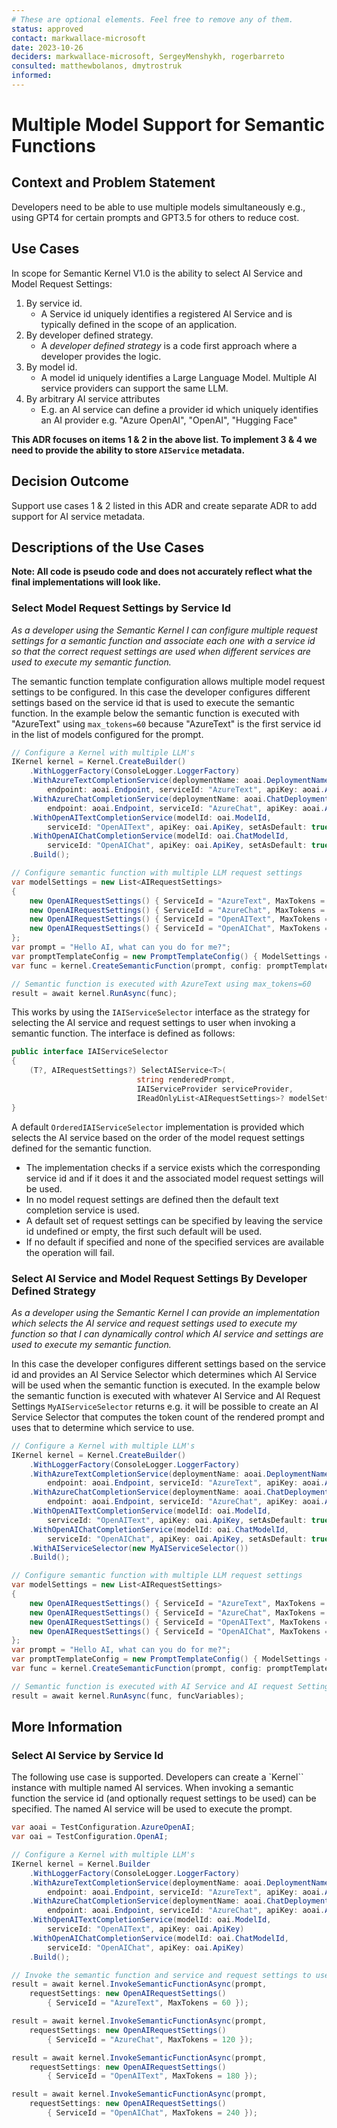 ```yaml
---
# These are optional elements. Feel free to remove any of them.
status: approved
contact: markwallace-microsoft
date: 2023-10-26
deciders: markwallace-microsoft, SergeyMenshykh, rogerbarreto
consulted: matthewbolanos, dmytrostruk
informed:
---
```


# Multiple Model Support for Semantic Functions

## Context and Problem Statement

Developers need to be able to use multiple models simultaneously e.g., using GPT4 for certain prompts and GPT3.5 for others to reduce cost.

## Use Cases

In scope for Semantic Kernel V1.0 is the ability to select AI Service and Model Request Settings:

1. By service id.
   - A Service id uniquely identifies a registered AI Service and is typically defined in the scope of an application.
1. By developer defined strategy.
   - A _developer defined strategy_ is a code first approach where a developer provides the logic.
1. By model id.
   - A model id uniquely identifies a Large Language Model. Multiple AI service providers can support the same LLM.
1. By arbitrary AI service attributes
   - E.g. an AI service can define a provider id which uniquely identifies an AI provider e.g. "Azure OpenAI", "OpenAI", "Hugging Face"

**This ADR focuses on items 1 & 2 in the above list. To implement 3 & 4 we need to provide the ability to store `AIService` metadata.**

## Decision Outcome

Support use cases 1 & 2 listed in this ADR and create separate ADR to add support for AI service metadata.

## Descriptions of the Use Cases

**Note: All code is pseudo code and does not accurately reflect what the final implementations will look like.**

### Select Model Request Settings by Service Id

_As a developer using the Semantic Kernel I can configure multiple request settings for a semantic function and associate each one with a service id so that the correct request settings are used when different services are used to execute my semantic function._

The semantic function template configuration allows multiple model request settings to be configured. In this case the developer configures different settings based on the service id that is used to execute the semantic function.
In the example below the semantic function is executed with "AzureText" using `max_tokens=60` because "AzureText" is the first service id in the list of models configured for the prompt.

```csharp
// Configure a Kernel with multiple LLM's
IKernel kernel = Kernel.CreateBuilder()
    .WithLoggerFactory(ConsoleLogger.LoggerFactory)
    .WithAzureTextCompletionService(deploymentName: aoai.DeploymentName,
        endpoint: aoai.Endpoint, serviceId: "AzureText", apiKey: aoai.ApiKey)
    .WithAzureChatCompletionService(deploymentName: aoai.ChatDeploymentName,
        endpoint: aoai.Endpoint, serviceId: "AzureChat", apiKey: aoai.ApiKey)
    .WithOpenAITextCompletionService(modelId: oai.ModelId,
        serviceId: "OpenAIText", apiKey: oai.ApiKey, setAsDefault: true)
    .WithOpenAIChatCompletionService(modelId: oai.ChatModelId,
        serviceId: "OpenAIChat", apiKey: oai.ApiKey, setAsDefault: true)
    .Build();

// Configure semantic function with multiple LLM request settings
var modelSettings = new List<AIRequestSettings>
{
    new OpenAIRequestSettings() { ServiceId = "AzureText", MaxTokens = 60 },
    new OpenAIRequestSettings() { ServiceId = "AzureChat", MaxTokens = 120 },
    new OpenAIRequestSettings() { ServiceId = "OpenAIText", MaxTokens = 180 },
    new OpenAIRequestSettings() { ServiceId = "OpenAIChat", MaxTokens = 240 }
};
var prompt = "Hello AI, what can you do for me?";
var promptTemplateConfig = new PromptTemplateConfig() { ModelSettings = modelSettings };
var func = kernel.CreateSemanticFunction(prompt, config: promptTemplateConfig, "HelloAI");

// Semantic function is executed with AzureText using max_tokens=60
result = await kernel.RunAsync(func);
```

This works by using the `IAIServiceSelector` interface as the strategy for selecting the AI service and request settings to user when invoking a semantic function.
The interface is defined as follows:

```csharp
public interface IAIServiceSelector
{
    (T?, AIRequestSettings?) SelectAIService<T>(
                            string renderedPrompt,
                            IAIServiceProvider serviceProvider,
                            IReadOnlyList<AIRequestSettings>? modelSettings) where T : IAIService;
}
```

A default `OrderedIAIServiceSelector` implementation is provided which selects the AI service based on the order of the model request settings defined for the semantic function.

- The implementation checks if a service exists which the corresponding service id and if it does it and the associated model request settings will be used.
- In no model request settings are defined then the default text completion service is used.
- A default set of request settings can be specified by leaving the service id undefined or empty, the first such default will be used.
- If no default if specified and none of the specified services are available the operation will fail.

### Select AI Service and Model Request Settings By Developer Defined Strategy

_As a developer using the Semantic Kernel I can provide an implementation which selects the AI service and request settings used to execute my function so that I can dynamically control which AI service and settings are used to execute my semantic function._

In this case the developer configures different settings based on the service id and provides an AI Service Selector which determines which AI Service will be used when the semantic function is executed.
In the example below the semantic function is executed with whatever AI Service and AI Request Settings `MyAIServiceSelector` returns e.g. it will be possible to create an AI Service Selector that computes the token count of the rendered prompt and uses that to determine which service to use.

```csharp
// Configure a Kernel with multiple LLM's
IKernel kernel = Kernel.CreateBuilder()
    .WithLoggerFactory(ConsoleLogger.LoggerFactory)
    .WithAzureTextCompletionService(deploymentName: aoai.DeploymentName,
        endpoint: aoai.Endpoint, serviceId: "AzureText", apiKey: aoai.ApiKey)
    .WithAzureChatCompletionService(deploymentName: aoai.ChatDeploymentName,
        endpoint: aoai.Endpoint, serviceId: "AzureChat", apiKey: aoai.ApiKey)
    .WithOpenAITextCompletionService(modelId: oai.ModelId,
        serviceId: "OpenAIText", apiKey: oai.ApiKey, setAsDefault: true)
    .WithOpenAIChatCompletionService(modelId: oai.ChatModelId,
        serviceId: "OpenAIChat", apiKey: oai.ApiKey, setAsDefault: true)
    .WithAIServiceSelector(new MyAIServiceSelector())
    .Build();

// Configure semantic function with multiple LLM request settings
var modelSettings = new List<AIRequestSettings>
{
    new OpenAIRequestSettings() { ServiceId = "AzureText", MaxTokens = 60 },
    new OpenAIRequestSettings() { ServiceId = "AzureChat", MaxTokens = 120 },
    new OpenAIRequestSettings() { ServiceId = "OpenAIText", MaxTokens = 180 },
    new OpenAIRequestSettings() { ServiceId = "OpenAIChat", MaxTokens = 240 }
};
var prompt = "Hello AI, what can you do for me?";
var promptTemplateConfig = new PromptTemplateConfig() { ModelSettings = modelSettings };
var func = kernel.CreateSemanticFunction(prompt, config: promptTemplateConfig, "HelloAI");

// Semantic function is executed with AI Service and AI request Settings dynamically determined
result = await kernel.RunAsync(func, funcVariables);
```

## More Information

### Select AI Service by Service Id

The following use case is supported. Developers can create a `Kernel`` instance with multiple named AI services. When invoking a semantic function the service id (and optionally request settings to be used) can be specified. The named AI service will be used to execute the prompt.

```csharp
var aoai = TestConfiguration.AzureOpenAI;
var oai = TestConfiguration.OpenAI;

// Configure a Kernel with multiple LLM's
IKernel kernel = Kernel.Builder
    .WithLoggerFactory(ConsoleLogger.LoggerFactory)
    .WithAzureTextCompletionService(deploymentName: aoai.DeploymentName,
        endpoint: aoai.Endpoint, serviceId: "AzureText", apiKey: aoai.ApiKey)
    .WithAzureChatCompletionService(deploymentName: aoai.ChatDeploymentName,
        endpoint: aoai.Endpoint, serviceId: "AzureChat", apiKey: aoai.ApiKey)
    .WithOpenAITextCompletionService(modelId: oai.ModelId,
        serviceId: "OpenAIText", apiKey: oai.ApiKey)
    .WithOpenAIChatCompletionService(modelId: oai.ChatModelId,
        serviceId: "OpenAIChat", apiKey: oai.ApiKey)
    .Build();

// Invoke the semantic function and service and request settings to use
result = await kernel.InvokeSemanticFunctionAsync(prompt,
    requestSettings: new OpenAIRequestSettings()
        { ServiceId = "AzureText", MaxTokens = 60 });

result = await kernel.InvokeSemanticFunctionAsync(prompt,
    requestSettings: new OpenAIRequestSettings()
        { ServiceId = "AzureChat", MaxTokens = 120 });

result = await kernel.InvokeSemanticFunctionAsync(prompt,
    requestSettings: new OpenAIRequestSettings()
        { ServiceId = "OpenAIText", MaxTokens = 180 });

result = await kernel.InvokeSemanticFunctionAsync(prompt,
    requestSettings: new OpenAIRequestSettings()
        { ServiceId = "OpenAIChat", MaxTokens = 240 });
```
